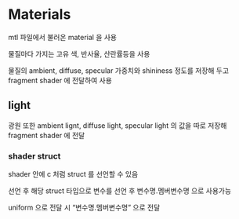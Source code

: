 # Materials

mtl 파일에서 불러온 material 을 사용

물질마다 가지는 고유 색, 반사율, 산란률등을 사용

물질의 ambient, diffuse, specular 가중치와 shininess 정도를 저장해 두고 fragment shader 에 전달하여 사용

## light

광원 또한 ambient lignt, diffuse light, specular light 의 값을 따로 저장해 fragment shader 에 전달

### shader struct

shader 안에 c 처럼 struct 를 선언할 수 있음

선언 후 해당 struct 타입으로 변수를 선언 후 변수명.멤버변수명 으로 사용가능

uniform 으로 전달 시 “변수명.멤버변수명” 으로 전달
